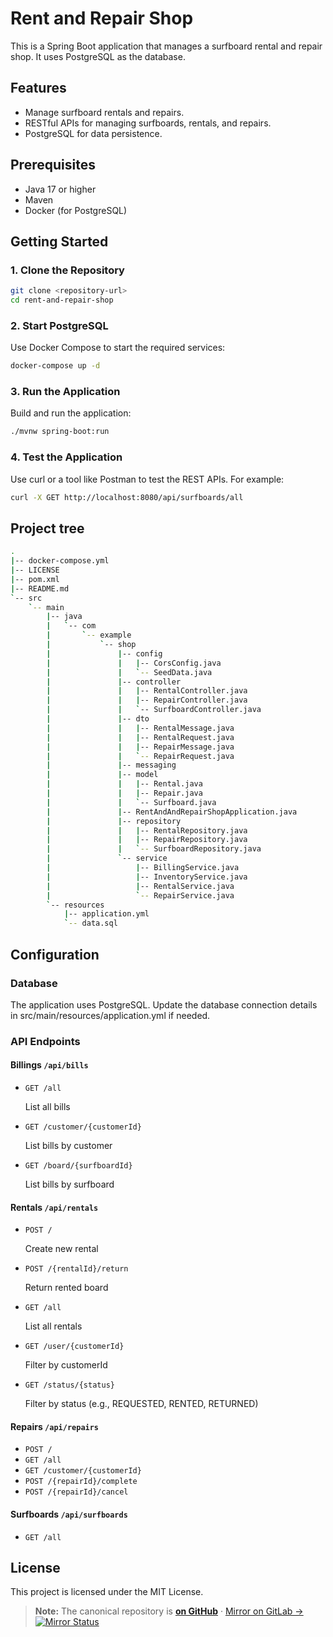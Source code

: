 # Rent and Repair Shop

This is a Spring Boot application that manages a surfboard rental and repair shop. It uses PostgreSQL as the database.

## Features

- Manage surfboard rentals and repairs.
- RESTful APIs for managing surfboards, rentals, and repairs.
- PostgreSQL for data persistence.

## Prerequisites

- Java 17 or higher
- Maven
- Docker (for PostgreSQL)

## Getting Started

### 1. Clone the Repository

```bash
git clone <repository-url>
cd rent-and-repair-shop
```

### 2. Start PostgreSQL

Use Docker Compose to start the required services:

```bash
docker-compose up -d
```

### 3. Run the Application

Build and run the application:

```bash
./mvnw spring-boot:run
```

### 4. Test the Application

Use curl or a tool like Postman to test the REST APIs. For example:

```bash
curl -X GET http://localhost:8080/api/surfboards/all
```

## Project tree

```sh
.
|-- docker-compose.yml
|-- LICENSE
|-- pom.xml
|-- README.md
`-- src
    `-- main
        |-- java
        |   `-- com
        |       `-- example
        |           `-- shop
        |               |-- config
        |               |   |-- CorsConfig.java
        |               |   `-- SeedData.java
        |               |-- controller
        |               |   |-- RentalController.java
        |               |   |-- RepairController.java
        |               |   `-- SurfboardController.java
        |               |-- dto
        |               |   |-- RentalMessage.java
        |               |   |-- RentalRequest.java
        |               |   |-- RepairMessage.java
        |               |   `-- RepairRequest.java
        |               |-- messaging
        |               |-- model
        |               |   |-- Rental.java
        |               |   |-- Repair.java
        |               |   `-- Surfboard.java
        |               |-- RentAndAndRepairShopApplication.java
        |               |-- repository
        |               |   |-- RentalRepository.java
        |               |   |-- RepairRepository.java
        |               |   `-- SurfboardRepository.java
        |               `-- service
        |                   |-- BillingService.java
        |                   |-- InventoryService.java
        |                   |-- RentalService.java
        |                   `-- RepairService.java
        `-- resources
            |-- application.yml
            `-- data.sql
```

## Configuration

### Database

The application uses PostgreSQL. Update the database connection details in src/main/resources/application.yml if needed.

### API Endpoints

#### Billings `/api/bills`

- `GET /all`

    List all bills
- `GET /customer/{customerId}`

    List bills by customer
- `GET /board/{surfboardId}`

    List bills by surfboard

#### Rentals `/api/rentals`

- `POST /`

    Create new rental
- `POST /{rentalId}/return`

    Return rented board
- `GET /all`

    List all rentals
- `GET /user/{customerId}`

    Filter by customerId
- `GET /status/{status}`

    Filter by status (e.g., REQUESTED, RENTED, RETURNED)

#### Repairs `/api/repairs`

- `POST /`
- `GET /all`
- `GET /customer/{customerId}`
- `POST /{repairId}/complete`
- `POST /{repairId}/cancel`

#### Surfboards `/api/surfboards`

- `GET /all`

## License

This project is licensed under the MIT License.

> **Note:** The canonical repository is [**on GitHub**](https://github.com/vr33ni/rent-and-repair-shop-spring) · [Mirror on GitLab →](https://gitlab.com/vr33ni/rent-and-repair-shop-spring) [![Mirror Status](https://github.com/vr33ni/rent-and-repair-shop-spring/actions/workflows/mirror.yml/badge.svg)](https://github.com/vr33ni/rent-and-repair-shop-spring/actions/workflows/mirror.yml)
